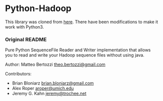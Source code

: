 # Python-Hadoop

This library was cloned from [here](https://github.com/matteobertozzi/Hadoop/tree/master/python-hadoop). There have been modifications to make it work with Python3.

### Original README
Pure Python SequenceFile Reader and Writer implementation
that allows you to read and write your Hadoop sequence files
without using java.

Author: Matteo Bertozzi <theo.bertozzi@gmail.com>

Contributors: 

  * Brian Bloniarz <brian.bloniarz@gmail.com>
  * Alex Roper <aroper@umich.edu>
  * Jeremy G. Kahn <jeremy@trochee.net>
